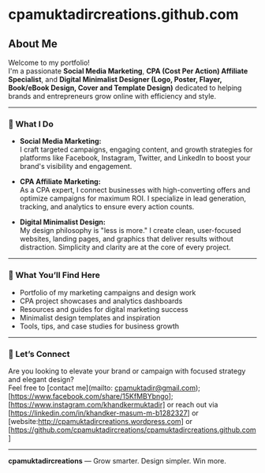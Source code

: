 # cpamuktadircreations.github.com

## About Me

Welcome to my portfolio!  
I'm a passionate **Social Media Marketing**, **CPA (Cost Per Action) Affiliate Specialist**, and **Digital Minimalist Designer (Logo, Poster, Flayer, Book/eBook Design, Cover and Template Design)** dedicated to helping brands and entrepreneurs grow online with efficiency and style.

---

### 🚀 What I Do

- **Social Media Marketing:**  
  I craft targeted campaigns, engaging content, and growth strategies for platforms like Facebook, Instagram, Twitter, and LinkedIn to boost your brand's visibility and engagement.

- **CPA Affiliate Marketing:**  
  As a CPA expert, I connect businesses with high-converting offers and optimize campaigns for maximum ROI. I specialize in lead generation, tracking, and analytics to ensure every action counts.

- **Digital Minimalist Design:**  
  My design philosophy is "less is more." I create clean, user-focused websites, landing pages, and graphics that deliver results without distraction. Simplicity and clarity are at the core of every project.

---

### 🌟 What You’ll Find Here

- Portfolio of my marketing campaigns and design work
- CPA project showcases and analytics dashboards
- Resources and guides for digital marketing success
- Minimalist design templates and inspiration
- Tools, tips, and case studies for business growth

---

### 🤝 Let’s Connect

Are you looking to elevate your brand or campaign with focused strategy and elegant design?  
Feel free to [contact me](mailto: cpamuktadir@gmail.com); [https://www.facebook.com/share/15KfMBYbngo]; [https://www.instagram.com/khandkermuktadir]  or reach out via [https://linkedin.com/in/khandker-masum-m-b1282327] or 
[website:http://cpamuktadircreations.wordpress.com] or [https://github.com/cpamuktadircreations/cpamuktadircreations.github.com]

---

**cpamuktadircreations** — Grow smarter. Design simpler. Win more.
